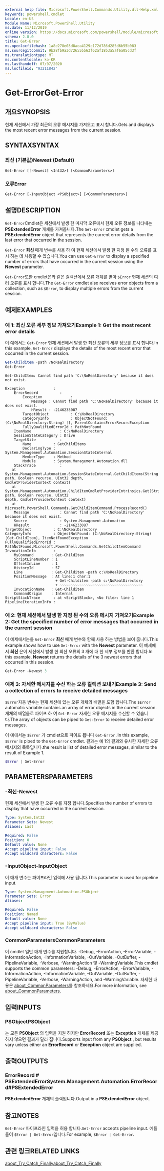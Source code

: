 ```yaml
---
external help file: Microsoft.PowerShell.Commands.Utility.dll-Help.xml
keywords: powershell,cmdlet
Locale: en-US
Module Name: Microsoft.PowerShell.Utility
ms.date: 11/12/2019
online version: https://docs.microsoft.com/powershell/module/microsoft.powershell.utility/get-error?view=powershell-7&WT.mc_id=ps-gethelp
schema: 2.0.0
title: Get-Error
ms.openlocfilehash: 1a8e278e03d8aea4129c172d786d285d6b55b083
ms.sourcegitcommit: 9b28fb9a3d72655bb63f62af18b3a5af6a05cd3f
ms.translationtype: MT
ms.contentlocale: ko-KR
ms.lasthandoff: 07/07/2020
ms.locfileid: "93211842"
---
```

# <span data-ttu-id="5260d-103">Get-Error</span><span class="sxs-lookup"><span data-stu-id="5260d-103">Get-Error</span></span>

## <span data-ttu-id="5260d-104">개요</span><span class="sxs-lookup"><span data-stu-id="5260d-104">SYNOPSIS</span></span>

<span data-ttu-id="5260d-105">현재 세션에서 가장 최근의 오류 메시지를 가져오고 표시 합니다.</span><span class="sxs-lookup"><span data-stu-id="5260d-105">Gets and displays the most recent error messages from the current session.</span></span>

## <span data-ttu-id="5260d-106">SYNTAX</span><span class="sxs-lookup"><span data-stu-id="5260d-106">SYNTAX</span></span>

### <span data-ttu-id="5260d-107">최신 (기본값)</span><span class="sxs-lookup"><span data-stu-id="5260d-107">Newest (Default)</span></span>

```
Get-Error [[-Newest] <Int32>] [<CommonParameters>]
```

### <span data-ttu-id="5260d-108">오류</span><span class="sxs-lookup"><span data-stu-id="5260d-108">Error</span></span>

```
Get-Error [-InputObject <PSObject>] [<CommonParameters>]
```

## <span data-ttu-id="5260d-109">설명</span><span class="sxs-lookup"><span data-stu-id="5260d-109">DESCRIPTION</span></span>

<span data-ttu-id="5260d-110">`Get-Error`Cmdlet은 세션에서 발생 한 마지막 오류에서 현재 오류 정보를 나타내는 **PSExtendedError** 개체를 가져옵니다.</span><span class="sxs-lookup"><span data-stu-id="5260d-110">The `Get-Error` cmdlet gets a **PSExtendedError** object that represents the current error details from the last error that occurred in the session.</span></span>

<span data-ttu-id="5260d-111">`Get-Error` **최신** 매개 변수를 사용 하 여 현재 세션에서 발생 한 지정 된 수의 오류를 표시 하는 데 사용할 수 있습니다.</span><span class="sxs-lookup"><span data-stu-id="5260d-111">You can use `Get-Error` to display a specified number of errors that have occurred in the current session using the **Newest** parameter.</span></span>

<span data-ttu-id="5260d-112">`Get-Error`또한 cmdlet은와 같은 컬렉션에서 오류 개체를 받아 `$Error` 현재 세션의 여러 오류를 표시 합니다.</span><span class="sxs-lookup"><span data-stu-id="5260d-112">The `Get-Error` cmdlet also receives error objects from a collection, such as `$Error`, to display multiple errors from the current session.</span></span>

## <span data-ttu-id="5260d-113">예제</span><span class="sxs-lookup"><span data-stu-id="5260d-113">EXAMPLES</span></span>

### <span data-ttu-id="5260d-114">예 1: 최신 오류 세부 정보 가져오기</span><span class="sxs-lookup"><span data-stu-id="5260d-114">Example 1: Get the most recent error details</span></span>

<span data-ttu-id="5260d-115">이 예에서는 `Get-Error` 현재 세션에서 발생 한 최신 오류의 세부 정보를 표시 합니다.</span><span class="sxs-lookup"><span data-stu-id="5260d-115">In this example, `Get-Error` displays the details of the most recent error that occurred in the current session.</span></span>

```powershell
Get-Childitem -path /NoRealDirectory
Get-Error
```

```
Get-ChildItem: Cannot find path 'C:\NoRealDirectory' because it does not exist.

Exception             :
    ErrorRecord          :
        Exception             :
            Message : Cannot find path 'C:\NoRealDirectory' because it does not exist.
            HResult : -2146233087
        TargetObject          : C:\NoRealDirectory
        CategoryInfo          : ObjectNotFound: (C:\NoRealDirectory:String) [], ParentContainsErrorRecordException
        FullyQualifiedErrorId : PathNotFound
    ItemName             : C:\NoRealDirectory
    SessionStateCategory : Drive
    TargetSite           :
        Name          : GetChildItems
        DeclaringType : System.Management.Automation.SessionStateInternal
        MemberType    : Method
        Module        : System.Management.Automation.dll
    StackTrace           :
   at System.Management.Automation.SessionStateInternal.GetChildItems(String path, Boolean recurse, UInt32 depth,
CmdletProviderContext context)
   at System.Management.Automation.ChildItemCmdletProviderIntrinsics.Get(String path, Boolean recurse, UInt32
depth, CmdletProviderContext context)
   at Microsoft.PowerShell.Commands.GetChildItemCommand.ProcessRecord()
    Message              : Cannot find path 'C:\NoRealDirectory' because it does not exist.
    Source               : System.Management.Automation
    HResult              : -2146233087
TargetObject          : C:\NoRealDirectory
CategoryInfo          : ObjectNotFound: (C:\NoRealDirectory:String) [Get-ChildItem], ItemNotFoundException
FullyQualifiedErrorId : PathNotFound,Microsoft.PowerShell.Commands.GetChildItemCommand
InvocationInfo        :
    MyCommand        : Get-ChildItem
    ScriptLineNumber : 1
    OffsetInLine     : 1
    HistoryId        : 57
    Line             : Get-Childitem -path c:\NoRealDirectory
    PositionMessage  : At line:1 char:1
                       + Get-Childitem -path c:\NoRealDirectory
                       + ~~~~~~~~~~~~~~~~~~~~~~~~~~~~~~~~~~~~~~
    InvocationName   : Get-Childitem
    CommandOrigin    : Internal
ScriptStackTrace      : at <ScriptBlock>, <No file>: line 1
PipelineIterationInfo :
```

### <span data-ttu-id="5260d-116">예 2: 현재 세션에서 발생 한 지정 된 수의 오류 메시지 가져오기</span><span class="sxs-lookup"><span data-stu-id="5260d-116">Example 2: Get the specified number of error messages that occurred in the current session</span></span>

<span data-ttu-id="5260d-117">이 예제에서는를 `Get-Error` **최신** 매개 변수와 함께 사용 하는 방법을 보여 줍니다.</span><span class="sxs-lookup"><span data-stu-id="5260d-117">This example shows how to use `Get-Error` with the **Newest** parameter.</span></span> <span data-ttu-id="5260d-118">이 예제에서 **최신** 은이 세션에서 발생 한 최신 오류의 3 개에 대 한 세부 정보를 반환 합니다.</span><span class="sxs-lookup"><span data-stu-id="5260d-118">In this example, **Newest** returns the details of the 3 newest errors that occurred in this session.</span></span>

```powershell
Get-Error -Newest 3
```

### <span data-ttu-id="5260d-119">예제 3: 자세한 메시지를 수신 하는 오류 컬렉션 보내기</span><span class="sxs-lookup"><span data-stu-id="5260d-119">Example 3: Send a collection of errors to receive detailed messages</span></span>

<span data-ttu-id="5260d-120">`$Error`자동 변수는 현재 세션에 있는 오류 개체의 배열을 포함 합니다.</span><span class="sxs-lookup"><span data-stu-id="5260d-120">The `$Error` automatic variable contains an array of error objects in the current session.</span></span> <span data-ttu-id="5260d-121">개체의 배열을로 파이프 하 여 `Get-Error` 자세한 오류 메시지를 수신할 수 있습니다.</span><span class="sxs-lookup"><span data-stu-id="5260d-121">The array of objects can be piped to `Get-Error` to receive detailed error messages.</span></span>

<span data-ttu-id="5260d-122">이 예에서는 `$Error` 가 cmdlet으로 파이프 됩니다 `Get-Error` .</span><span class="sxs-lookup"><span data-stu-id="5260d-122">In this example, `$Error` is piped to the `Get-Error` cmdlet.</span></span> <span data-ttu-id="5260d-123">결과는 예 1의 결과와 유사한 자세한 오류 메시지의 목록입니다.</span><span class="sxs-lookup"><span data-stu-id="5260d-123">the result is list of detailed error messages, similar to the result of Example 1.</span></span>

```powershell
$Error | Get-Error
```

## <span data-ttu-id="5260d-124">PARAMETERS</span><span class="sxs-lookup"><span data-stu-id="5260d-124">PARAMETERS</span></span>

### <span data-ttu-id="5260d-125">-최신</span><span class="sxs-lookup"><span data-stu-id="5260d-125">-Newest</span></span>

<span data-ttu-id="5260d-126">현재 세션에서 발생 한 오류 수를 지정 합니다.</span><span class="sxs-lookup"><span data-stu-id="5260d-126">Specifies the number of errors to display that have occurred in the current session.</span></span>

```yaml
Type: System.Int32
Parameter Sets: Newest
Aliases: Last

Required: False
Position: 0
Default value: None
Accept pipeline input: False
Accept wildcard characters: False
```

### <span data-ttu-id="5260d-127">-InputObject</span><span class="sxs-lookup"><span data-stu-id="5260d-127">-InputObject</span></span>

<span data-ttu-id="5260d-128">이 매개 변수는 파이프라인 입력에 사용 됩니다.</span><span class="sxs-lookup"><span data-stu-id="5260d-128">This parameter is used for pipeline input.</span></span>

```yaml
Type: System.Management.Automation.PSObject
Parameter Sets: Error
Aliases:

Required: False
Position: Named
Default value: None
Accept pipeline input: True (ByValue)
Accept wildcard characters: False
```

### <span data-ttu-id="5260d-129">CommonParameters</span><span class="sxs-lookup"><span data-stu-id="5260d-129">CommonParameters</span></span>

<span data-ttu-id="5260d-130">이 cmdlet 일반 매개 변수를 지원합니다. -Debug, -ErrorAction, -ErrorVariable, -InformationAction, -InformationVariable, -OutVariable, -OutBuffer, -PipelineVariable, -Verbose, -WarningAction 및 -WarningVariable.</span><span class="sxs-lookup"><span data-stu-id="5260d-130">This cmdlet supports the common parameters: -Debug, -ErrorAction, -ErrorVariable, -InformationAction, -InformationVariable, -OutVariable, -OutBuffer, -PipelineVariable, -Verbose, -WarningAction, and -WarningVariable.</span></span> <span data-ttu-id="5260d-131">자세한 내용은 [about_CommonParameters](https://go.microsoft.com/fwlink/?LinkID=113216)를 참조하세요.</span><span class="sxs-lookup"><span data-stu-id="5260d-131">For more information, see [about_CommonParameters](https://go.microsoft.com/fwlink/?LinkID=113216).</span></span>

## <span data-ttu-id="5260d-132">입력</span><span class="sxs-lookup"><span data-stu-id="5260d-132">INPUTS</span></span>

### <span data-ttu-id="5260d-133">PSObject</span><span class="sxs-lookup"><span data-stu-id="5260d-133">PSObject</span></span>

<span data-ttu-id="5260d-134">는 모든 **PSObject** 의 입력을 지원 하지만 **ErrorRecord** 또는 **Exception** 개체를 제공 하지 않으면 결과가 달라 집니다.</span><span class="sxs-lookup"><span data-stu-id="5260d-134">Supports input from any **PSObject** , but results vary unless either an **ErrorRecord** or **Exception** object are supplied.</span></span>

## <span data-ttu-id="5260d-135">출력</span><span class="sxs-lookup"><span data-stu-id="5260d-135">OUTPUTS</span></span>

### <span data-ttu-id="5260d-136">ErrorRecord # PSExtendedError</span><span class="sxs-lookup"><span data-stu-id="5260d-136">System.Management.Automation.ErrorRecord#PSExtendedError</span></span>

<span data-ttu-id="5260d-137">**PSExtendedError** 개체의 출력입니다.</span><span class="sxs-lookup"><span data-stu-id="5260d-137">Output in a **PSExtendedError** object.</span></span>

## <span data-ttu-id="5260d-138">참고</span><span class="sxs-lookup"><span data-stu-id="5260d-138">NOTES</span></span>

<span data-ttu-id="5260d-139">`Get-Error` 파이프라인 입력을 허용 합니다.</span><span class="sxs-lookup"><span data-stu-id="5260d-139">`Get-Error` accepts pipeline input.</span></span> <span data-ttu-id="5260d-140">예들 들어 `$Error | Get-Error`입니다.</span><span class="sxs-lookup"><span data-stu-id="5260d-140">For example, `$Error | Get-Error`.</span></span>

## <span data-ttu-id="5260d-141">관련 링크</span><span class="sxs-lookup"><span data-stu-id="5260d-141">RELATED LINKS</span></span>

[<span data-ttu-id="5260d-142">about_Try_Catch_Finally</span><span class="sxs-lookup"><span data-stu-id="5260d-142">about_Try_Catch_Finally</span></span>](../Microsoft.PowerShell.Core/About/about_Try_Catch_Finally.md)
